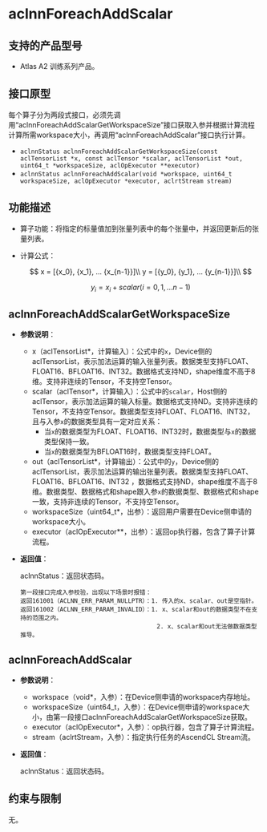 # aclnnForeachAddScalar

## 支持的产品型号

- Atlas A2 训练系列产品。

## 接口原型

每个算子分为两段式接口，必须先调用“aclnnForeachAddScalarGetWorkspaceSize”接口获取入参并根据计算流程计算所需workspace大小，再调用“aclnnForeachAddScalar”接口执行计算。

- `aclnnStatus aclnnForeachAddScalarGetWorkspaceSize(const aclTensorList *x, const aclTensor *scalar, aclTensorList *out, uint64_t *workspaceSize, aclOpExecutor **executor)`
- `aclnnStatus aclnnForeachAddScalar(void *workspace, uint64_t workspaceSize, aclOpExecutor *executor, aclrtStream stream)`

## 功能描述

- 算子功能：将指定的标量值加到张量列表中的每个张量中，并返回更新后的张量列表。

- 计算公式：

  $$
  x = [{x_0}, {x_1}, ... {x_{n-1}}]\\
  y = [{y_0}, {y_1}, ... {y_{n-1}}]\\
  $$

  $$
  y_i = {x}_{i}+{scalar} (i=0,1,...n-1)
  $$

## aclnnForeachAddScalarGetWorkspaceSize

- **参数说明**：

  - x（aclTensorList*，计算输入）：公式中的`x`，Device侧的aclTensorList，表示加法运算的输入张量列表。数据类型支持FLOAT、FLOAT16、BFLOAT16、INT32。数据格式支持ND，shape维度不高于8维。支持非连续的Tensor，不支持空Tensor。
  - scalar（aclTensor*，计算输入）：公式中的`scalar`，Host侧的aclTensor，表示加法运算的输入标量。数据格式支持ND。支持非连续的Tensor，不支持空Tensor。数据类型支持FLOAT、FLOAT16、INT32，且与入参`x`的数据类型具有一定对应关系：
    - 当`x`的数据类型为FLOAT、FLOAT16、INT32时，数据类型与`x`的数据类型保持一致。
    - 当`x`的数据类型为BFLOAT16时，数据类型支持FLOAT。
  - out（aclTensorList*，计算输出）：公式中的`y`，Device侧的aclTensorList，表示加法运算的输出张量列表。数据类型支持FLOAT、FLOAT16、BFLOAT16、INT32 ，数据格式支持ND，shape维度不高于8维。数据类型、数据格式和shape跟入参`x`的数据类型、数据格式和shape一致，支持非连续的Tensor，不支持空Tensor。
  - workspaceSize（uint64_t\*，出参）：返回用户需要在Device侧申请的workspace大小。
  - executor（aclOpExecutor\**，出参）：返回op执行器，包含了算子计算流程。

- **返回值**：

  aclnnStatus：返回状态码。

  ```
  第一段接口完成入参校验，出现以下场景时报错：
  返回161001（ACLNN_ERR_PARAM_NULLPTR）：1. 传入的x、scalar、out是空指针。
  返回161002（ACLNN_ERR_PARAM_INVALID）：1. x、scalar和out的数据类型不在支持的范围之内。
                                        2. x、scalar和out无法做数据类型推导。
  ```

## aclnnForeachAddScalar

- **参数说明**：

  - workspace（void\*，入参）：在Device侧申请的workspace内存地址。
  - workspaceSize（uint64_t，入参）：在Device侧申请的workspace大小，由第一段接口aclnnForeachAddScalarGetWorkspaceSize获取。
  - executor（aclOpExecutor\*，入参）：op执行器，包含了算子计算流程。
  - stream（aclrtStream，入参）：指定执行任务的AscendCL Stream流。

- **返回值**：

  aclnnStatus：返回状态码。

## 约束与限制

无。